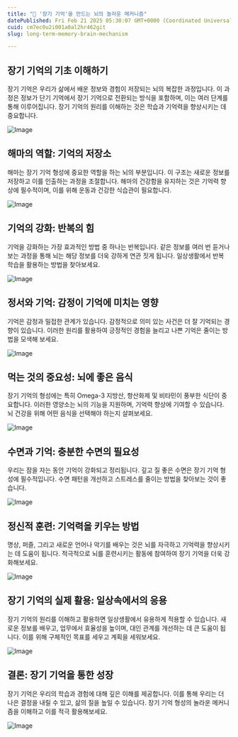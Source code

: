 ```yaml
---
title: "🔬 '장기 기억'을 만드는 뇌의 놀라운 메커니즘"
datePublished: Fri Feb 21 2025 05:30:07 GMT+0000 (Coordinated Universal Time)
cuid: cm7ec0u2i001a0al2hr462git
slug: long-term-memory-brain-mechanism

---
```


## 장기 기억의 기초 이해하기

장기 기억은 우리가 삶에서 배운 정보와 경험이 저장되는 뇌의 복잡한 과정입니다. 이 과정은 정보가 단기 기억에서 장기 기억으로 전환되는 방식을 포함하며, 이는 여러 단계를 통해 이루어집니다. 장기 기억의 원리를 이해하는 것은 학습과 기억력을 향상시키는 데 중요합니다.

![Image](http://res.cloudinary.com/potenlab/image/upload/v1740106721/xmxwqktygi4xw4bmeyjq.png)

## 해마의 역할: 기억의 저장소

해마는 장기 기억 형성에 중요한 역할을 하는 뇌의 부분입니다. 이 구조는 새로운 정보를 저장하고 이를 인출하는 과정을 조절합니다. 해마의 건강함을 유지하는 것은 기억력 향상에 필수적이며, 이를 위해 운동과 건강한 식습관이 필요합니다.

![Image](http://res.cloudinary.com/potenlab/image/upload/v1740106736/qdyrxanleypdchrcb4nx.png)

## 기억의 강화: 반복의 힘

기억을 강화하는 가장 효과적인 방법 중 하나는 반복입니다. 같은 정보를 여러 번 듣거나 보는 과정을 통해 뇌는 해당 정보를 더욱 강하게 연관 짓게 됩니다. 일상생활에서 반복 학습을 활용하는 방법을 찾아보세요.

![Image](http://res.cloudinary.com/potenlab/image/upload/v1740106753/z0prrrzfzjpdbkctmgzy.png)

## 정서와 기억: 감정이 기억에 미치는 영향

기억은 감정과 밀접한 관계가 있습니다. 감정적으로 의미 있는 사건은 더 잘 기억되는 경향이 있습니다. 이러한 원리를 활용하여 긍정적인 경험을 늘리고 나쁜 기억은 줄이는 방법을 모색해 보세요.

![Image](http://res.cloudinary.com/potenlab/image/upload/v1740106764/n3f4syknmxjzcrcyrcf9.png)

## 먹는 것의 중요성: 뇌에 좋은 음식

장기 기억의 형성에는 특히 Omega-3 지방산, 항산화제 및 비타민이 풍부한 식단이 중요합니다. 이러한 영양소는 뇌의 기능을 지원하며, 기억력 향상에 기여할 수 있습니다. 뇌 건강을 위해 어떤 음식을 선택해야 하는지 살펴보세요.

![Image](http://res.cloudinary.com/potenlab/image/upload/v1740106777/a3lc71kouayfqfk7kqqu.png)

## 수면과 기억: 충분한 수면의 필요성

우리는 잠을 자는 동안 기억이 강화되고 정리됩니다. 깊고 질 좋은 수면은 장기 기억 형성에 필수적입니다. 수면 패턴을 개선하고 스트레스를 줄이는 방법을 찾아보는 것이 좋습니다.

![Image](http://res.cloudinary.com/potenlab/image/upload/v1740106788/cglieo0rqytrvamwmcdx.png)

## 정신적 훈련: 기억력을 키우는 방법

명상, 퍼즐, 그리고 새로운 언어나 악기를 배우는 것은 뇌를 자극하고 기억력을 향상시키는 데 도움이 됩니다. 적극적으로 뇌를 훈련시키는 활동에 참여하여 장기 기억을 더욱 강화해보세요.

![Image](http://res.cloudinary.com/potenlab/image/upload/v1740106799/fn7alaubzh5ertwj7jez.png)

## 장기 기억의 실제 활용: 일상속에서의 응용

장기 기억의 원리를 이해하고 활용하면 일상생활에서 유용하게 적용할 수 있습니다. 새로운 정보를 배우고, 업무에서 효율성을 높이며, 대인 관계를 개선하는 데 큰 도움이 됩니다. 이를 위해 구체적인 목표를 세우고 계획을 세워보세요.

![Image](http://res.cloudinary.com/potenlab/image/upload/v1740106811/mcfnm1en7v1kuu46qfcr.png)

## 결론: 장기 기억을 통한 성장

장기 기억은 우리의 학습과 경험에 대해 깊은 이해를 제공합니다. 이를 통해 우리는 더 나은 결정을 내릴 수 있고, 삶의 질을 높일 수 있습니다. 장기 기억 형성의 놀라운 메커니즘을 이해하고 이를 적극 활용해보세요.

![Image](http://res.cloudinary.com/potenlab/image/upload/v1740106824/z45nlgocm7zw0680xk1t.png)

